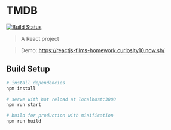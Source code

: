 # TMDB

[![Build Status](https://travis-ci.org/Curiosity10/reactjs-films-homework.svg?branch=master)](https://travis-ci.org/Curiosity10/reactjs-films-homework)

> A React project

> Demo: https://reactjs-films-homework.curiosity10.now.sh/

## Build Setup

``` bash
# install dependencies
npm install

# serve with hot reload at localhost:3000
npm run start

# build for production with minification
npm run build


